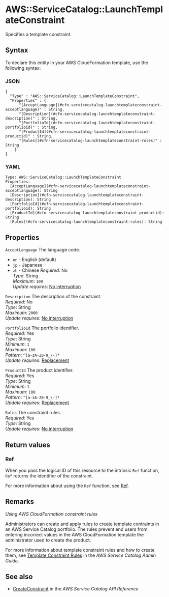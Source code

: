 # AWS::ServiceCatalog::LaunchTemplateConstraint<a name="aws-resource-servicecatalog-launchtemplateconstraint"></a>

Specifies a template constraint\.

## Syntax<a name="aws-resource-servicecatalog-launchtemplateconstraint-syntax"></a>

To declare this entity in your AWS CloudFormation template, use the following syntax:

### JSON<a name="aws-resource-servicecatalog-launchtemplateconstraint-syntax.json"></a>

```
{
  "Type" : "AWS::ServiceCatalog::LaunchTemplateConstraint",
  "Properties" : {
      "[AcceptLanguage](#cfn-servicecatalog-launchtemplateconstraint-acceptlanguage)" : String,
      "[Description](#cfn-servicecatalog-launchtemplateconstraint-description)" : String,
      "[PortfolioId](#cfn-servicecatalog-launchtemplateconstraint-portfolioid)" : String,
      "[ProductId](#cfn-servicecatalog-launchtemplateconstraint-productid)" : String,
      "[Rules](#cfn-servicecatalog-launchtemplateconstraint-rules)" : String
    }
}
```

### YAML<a name="aws-resource-servicecatalog-launchtemplateconstraint-syntax.yaml"></a>

```
Type: AWS::ServiceCatalog::LaunchTemplateConstraint
Properties: 
  [AcceptLanguage](#cfn-servicecatalog-launchtemplateconstraint-acceptlanguage): String
  [Description](#cfn-servicecatalog-launchtemplateconstraint-description): String
  [PortfolioId](#cfn-servicecatalog-launchtemplateconstraint-portfolioid): String
  [ProductId](#cfn-servicecatalog-launchtemplateconstraint-productid): String
  [Rules](#cfn-servicecatalog-launchtemplateconstraint-rules): String
```

## Properties<a name="aws-resource-servicecatalog-launchtemplateconstraint-properties"></a>

`AcceptLanguage`  <a name="cfn-servicecatalog-launchtemplateconstraint-acceptlanguage"></a>
The language code\.  
+  `en` \- English \(default\)
+  `jp` \- Japanese
+  `zh` \- Chinese
*Required*: No  
*Type*: String  
*Maximum*: `100`  
*Update requires*: [No interruption](https://docs.aws.amazon.com/AWSCloudFormation/latest/UserGuide/using-cfn-updating-stacks-update-behaviors.html#update-no-interrupt)

`Description`  <a name="cfn-servicecatalog-launchtemplateconstraint-description"></a>
The description of the constraint\.  
*Required*: No  
*Type*: String  
*Maximum*: `2000`  
*Update requires*: [No interruption](https://docs.aws.amazon.com/AWSCloudFormation/latest/UserGuide/using-cfn-updating-stacks-update-behaviors.html#update-no-interrupt)

`PortfolioId`  <a name="cfn-servicecatalog-launchtemplateconstraint-portfolioid"></a>
The portfolio identifier\.  
*Required*: Yes  
*Type*: String  
*Minimum*: `1`  
*Maximum*: `100`  
*Pattern*: `^[a-zA-Z0-9_\-]*`  
*Update requires*: [Replacement](https://docs.aws.amazon.com/AWSCloudFormation/latest/UserGuide/using-cfn-updating-stacks-update-behaviors.html#update-replacement)

`ProductId`  <a name="cfn-servicecatalog-launchtemplateconstraint-productid"></a>
The product identifier\.  
*Required*: Yes  
*Type*: String  
*Minimum*: `1`  
*Maximum*: `100`  
*Pattern*: `^[a-zA-Z0-9_\-]*`  
*Update requires*: [Replacement](https://docs.aws.amazon.com/AWSCloudFormation/latest/UserGuide/using-cfn-updating-stacks-update-behaviors.html#update-replacement)

`Rules`  <a name="cfn-servicecatalog-launchtemplateconstraint-rules"></a>
The constraint rules\.  
*Required*: Yes  
*Type*: String  
*Update requires*: [No interruption](https://docs.aws.amazon.com/AWSCloudFormation/latest/UserGuide/using-cfn-updating-stacks-update-behaviors.html#update-no-interrupt)

## Return values<a name="aws-resource-servicecatalog-launchtemplateconstraint-return-values"></a>

### Ref<a name="aws-resource-servicecatalog-launchtemplateconstraint-return-values-ref"></a>

When you pass the logical ID of this resource to the intrinsic `Ref` function, `Ref` returns the identifier of the constraint\.

For more information about using the `Ref` function, see [Ref](https://docs.aws.amazon.com/AWSCloudFormation/latest/UserGuide/intrinsic-function-reference-ref.html)\.

## Remarks<a name="aws-resource-servicecatalog-launchtemplateconstraint--remarks"></a>

 *Using AWS CloudFormation constraint rules* 

Administrators can create and apply rules to create template contraints in an AWS Service Catalog portfolio\. The rules prevent end users from entering incorrect values in the AWS CloudFormation template the administrator used to create the product\. 

For more information about template constraint rules and how to create them, see [Template Constraint Rules](https://docs.aws.amazon.com/servicecatalog/latest/adminguide/reference-template_constraint_rules.html) in the *AWS Service Catalog Admin Guide*\. 

## See also<a name="aws-resource-servicecatalog-launchtemplateconstraint--seealso"></a>
+ [CreateConstraint](https://docs.aws.amazon.com/servicecatalog/latest/dg/API_CreateConstraint.html) in the *AWS Service Catalog API Reference*

